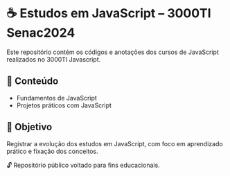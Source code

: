 # ☕ Estudos em JavaScript – 3000TI Senac2024

Este repositório contém os códigos e anotações dos cursos de JavaScript realizados no 3000TI Javascript.

## 🚀 Conteúdo

- Fundamentos de JavaScript
- Projetos práticos com JavaScript

## 🎯 Objetivo

Registrar a evolução dos estudos em JavaScript, com foco em aprendizado prático e fixação dos conceitos.

🔓 Repositório público voltado para fins educacionais.
